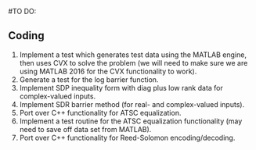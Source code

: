 #TO DO:

## Coding
1. Implement a test which generates test data using the MATLAB engine, then uses
CVX to solve the problem (we will need to make sure we are using MATLAB 2016 for
the CVX functionality to work).
1. Generate a test for the log barrier function.
1. Implement SDP inequality form with diag plus low rank data for complex-valued
inputs.
1. Implement SDR barrier method (for real- and complex-valued inputs).
1. Port over C++ functionality for ATSC equalization.
1. Implement a test routine for the ATSC equalization functionality (may need to
save off data set from MATLAB).
1. Port over C++ functionality for Reed-Solomon encoding/decoding.
